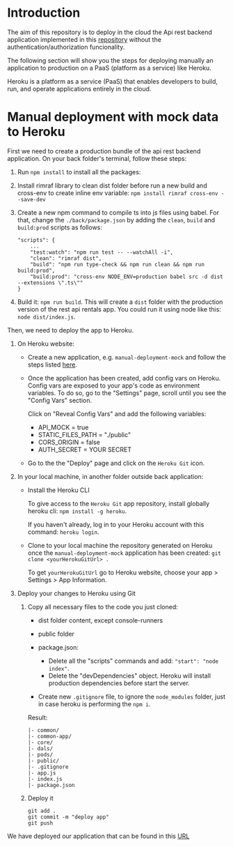 # Introduction
The aim of this repository is to deploy in the cloud the Api rest backend application implemented in this [repository](https://github.com/monicacrespo/bootcamp-backend-student-rest-api-rentals) without the authentication/authorization funcionality. 

The following section will show you the steps for deploying manually an application to production on a PaaS (platform as a service) like Heroku.

Heroku is a platform as a service (PaaS) that enables developers to build, run, and operate applications entirely in the cloud.

# Manual deployment with mock data to Heroku
First we need to create a production bundle of the api rest backend application.
On your back folder's terminal, follow these steps: 

1. Run `npm install` to install all the packages:
2. Install rimraf library to clean dist folder before run a new build and cross-env to create inline env variable: `npm install rimraf cross-env --save-dev`
3. Create a new npm command to compile ts into js files using babel. For that, change the `./back/package.json` by adding the `clean`, `build` and `build:prod` scripts as follows:

    ```
    "scripts": {
        ...
        "test:watch": "npm run test -- --watchAll -i",
        "clean": "rimraf dist",
        "build": "npm run type-check && npm run clean && npm run build:prod",
        "build:prod": "cross-env NODE_ENV=production babel src -d dist --extensions \".ts\""
    }
    ```

4. Build it: `npm run build`. This will create a `dist` folder with the  production version of the rest api rentals app. You could run it using node like this: `node dist/index.js`.
	
Then, we need to deploy the app to Heroku.
1. On Heroku website:
    * Create a new application, e.g. `manual-deployment-mock` and follow the steps listed [here](https://github.com/Lemoncode/bootcamp-backend/tree/main/00-stack-documental/05-cloud/02-deploy/02-manual-heroku-deploy).

    * Once the application has been created, add config vars on Heroku. Config vars are exposed to your app's code as environment variables. To do so, go to the "Settings" page, scroll until you see the "Config Vars" section. 
    
        Click on "Reveal Config Vars" and add the following variables:
 	    - API_MOCK = true
    	- STATIC_FILES_PATH = "./public"
    	- CORS_ORIGIN = false
    	- AUTH_SECRET = YOUR SECRET
    
    * Go to the the "Deploy" page and click on the `Heroku Git` icon.

2. In your local machine, in another folder outside back application:
    * Install the Heroku CLI

        To give access to the `Heroku Git` app repository, install globally heroku cli: `npm install -g heroku`.

        If you haven't already, log in to your Heroku account with this command: `heroku login`.

    * Clone to your local machine the repository generated on Heroku once the `manual-deployment-mock` application has been created: `git clone <yourHerokuGitUrl> .`

        To get `yourHerokuGitUrl` go to Heroku website, choose your app > Settings > App Information.

3. Deploy your changes to Heroku using Git
    1. Copy all necessary files to the code you just cloned:
		* dist folder content, except console-runners
		* public folder
		* package.json: 
            - Delete all the "scripts" commands and add: `"start": "node index"`. 
            - Delete the "devDependencies" object. Heroku will install production dependencies before start the server.
	
	    * Create new `.gitignore` file, to ignore the `node_modules` folder, just in case heroku is performing the `npm i`.

        Result:
        ```
        |- common/
        |- common-app/
        |- core/
        |- dals/
        |- pods/
        |- public/
        |- .gitignore
        |- app.js
        |- index.js
        |- package.json
        ```
    2. Deploy it
        ```
        git add .
        git commit -m "deploy app"
        git push
        ```

We have deployed our application that can be found in this [URL](https://manual-deployment-mock.herokuapp.com/)

